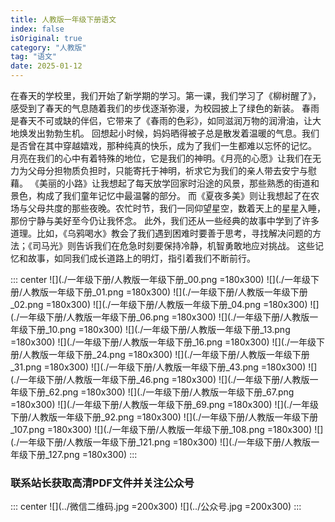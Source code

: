 ```yaml
---
title: 人教版一年级下册语文
index: false
isOriginal: true
category: "人教版"
tag: "语文"
date: 2025-01-12
---
```


在春天的学校里，我们开始了新学期的学习。第一课，我们学习了《柳树醒了》，感受到了春天的气息随着我们的步伐逐渐弥漫，为校园披上了绿色的新装。
春雨是春天不可或缺的伴侣，它带来了《春雨的色彩》，如同滋润万物的润滑油，让大地焕发出勃勃生机。
回想起小时候，妈妈晒得被子总是散发着温暖的气息。我们是否曾在其中穿越嬉戏，那种纯真的快乐，成为了我们一生都难以忘怀的记忆。
月亮在我们的心中有着特殊的地位，它是我们的神明。《月亮的心愿》让我们在无力为父母分担物质负担时，只能寄托于神明，祈求它为我们的亲人带去安宁与慰藉。
《美丽的小路》让我想起了每天放学回家时沿途的风景，那些熟悉的街道和景色，构成了我们童年记忆中最温馨的部分。
而《夏夜多美》则让我想起了在农场与父母共度的那些夜晚。农忙时节，我们一同仰望星空，数着天上的星星入睡，那份宁静与美好至今仍让我怀念。
此外，我们还从一些经典的故事中学到了许多道理。比如，《乌鸦喝水》教会了我们遇到困难时要善于思考，寻找解决问题的方法；《司马光》则告诉我们在危急时刻要保持冷静，机智勇敢地应对挑战。
这些记忆和故事，如同我们成长道路上的明灯，指引着我们不断前行。


::: center
![](./一年级下册/人教版一年级下册_00.png =180x300)
![](./一年级下册/人教版一年级下册_01.png =180x300)
![](./一年级下册/人教版一年级下册_02.png =180x300)
![](./一年级下册/人教版一年级下册_04.png =180x300)
![](./一年级下册/人教版一年级下册_06.png =180x300)
![](./一年级下册/人教版一年级下册_10.png =180x300)
![](./一年级下册/人教版一年级下册_13.png =180x300)
![](./一年级下册/人教版一年级下册_16.png =180x300)
![](./一年级下册/人教版一年级下册_24.png =180x300)
![](./一年级下册/人教版一年级下册_31.png =180x300)
![](./一年级下册/人教版一年级下册_43.png =180x300)
![](./一年级下册/人教版一年级下册_46.png =180x300)
![](./一年级下册/人教版一年级下册_62.png =180x300)
![](./一年级下册/人教版一年级下册_67.png =180x300)
![](./一年级下册/人教版一年级下册_69.png =180x300)
![](./一年级下册/人教版一年级下册_92.png =180x300)
![](./一年级下册/人教版一年级下册_107.png =180x300)
![](./一年级下册/人教版一年级下册_108.png =180x300)
![](./一年级下册/人教版一年级下册_121.png =180x300)
![](./一年级下册/人教版一年级下册_127.png =180x300)
:::

### 联系站长获取高清PDF文件并关注公众号
::: center
![](../微信二维码.jpg =200x300)
![](../公众号.jpg =200x300)
:::
